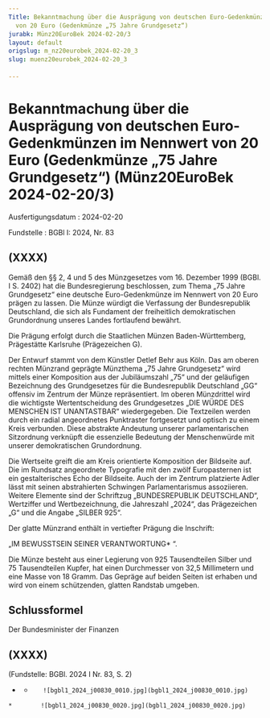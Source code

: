 ```yaml
---
Title: Bekanntmachung über die Ausprägung von deutschen Euro-Gedenkmünzen im Nennwert
  von 20 Euro (Gedenkmünze „75 Jahre Grundgesetz“)
jurabk: Münz20EuroBek 2024-02-20/3
layout: default
origslug: m_nz20eurobek_2024-02-20_3
slug: muenz20eurobek_2024-02-20_3

---
```


# Bekanntmachung über die Ausprägung von deutschen Euro-Gedenkmünzen im Nennwert von 20 Euro (Gedenkmünze „75 Jahre Grundgesetz“) (Münz20EuroBek 2024-02-20/3)

Ausfertigungsdatum
:   2024-02-20

Fundstelle
:   BGBl I: 2024, Nr. 83


## (XXXX)

Gemäß den §§ 2, 4 und 5 des Münzgesetzes vom 16. Dezember 1999 (BGBl.
I S. 2402) hat die Bundesregierung beschlossen, zum Thema „75 Jahre
Grundgesetz“ eine deutsche Euro-Gedenkmünze im Nennwert von 20 Euro
prägen zu lassen. Die Münze würdigt die Verfassung der Bundesrepublik
Deutschland, die sich als Fundament der freiheitlich demokratischen
Grundordnung unseres Landes fortlaufend bewährt.

Die Prägung erfolgt durch die Staatlichen Münzen Baden-Württemberg,
Prägestätte Karlsruhe (Prägezeichen G).

Der Entwurf stammt von dem Künstler Detlef Behr aus Köln. Das am
oberen rechten Münzrand geprägte Münzthema „75 Jahre Grundgesetz“ wird
mittels einer Komposition aus der Jubiläumszahl „75“ und der
geläufigen Bezeichnung des Grundgesetzes für die Bundesrepublik
Deutschland „GG“ offensiv im Zentrum der Münze repräsentiert. Im
oberen Münzdrittel wird die wichtigste Wertentscheidung des
Grundgesetzes „DIE WÜRDE DES MENSCHEN IST UNANTASTBAR“ wiedergegeben.
Die Textzeilen werden durch ein radial angeordnetes Punktraster
fortgesetzt und optisch zu einem Kreis verbunden. Diese abstrakte
Andeutung unserer parlamentarischen Sitzordnung verknüpft die
essenzielle Bedeutung der Menschenwürde mit unserer demokratischen
Grundordnung.

Die Wertseite greift die am Kreis orientierte Komposition der
Bildseite auf. Die im Rundsatz angeordnete Typografie mit den zwölf
Europasternen ist ein gestalterisches Echo der Bildseite. Auch der im
Zentrum platzierte Adler lässt mit seinen abstrahierten Schwingen
Parlamentarismus assoziieren. Weitere Elemente sind der Schriftzug
„BUNDESREPUBLIK DEUTSCHLAND“, Wertziffer und Wertbezeichnung, die
Jahreszahl „2024“, das Prägezeichen „G“ und die Angabe „SILBER 925“.

Der glatte Münzrand enthält in vertiefter Prägung die Inschrift:

„IM BEWUSSTSEIN SEINER VERANTWORTUNG*             “.

Die Münze besteht aus einer Legierung von 925 Tausendteilen Silber und
75 Tausendteilen Kupfer, hat einen Durchmesser von 32,5 Millimetern
und eine Masse von 18 Gramm. Das Gepräge auf beiden Seiten ist erhaben
und wird von einem schützenden, glatten Randstab umgeben.


## Schlussformel

Der Bundesminister der Finanzen


## (XXXX)

(Fundstelle: BGBl. 2024 I Nr. 83, S. 2)



*    *        ![bgbl1_2024_j00830_0010.jpg](bgbl1_2024_j00830_0010.jpg)
    *        ![bgbl1_2024_j00830_0020.jpg](bgbl1_2024_j00830_0020.jpg)



